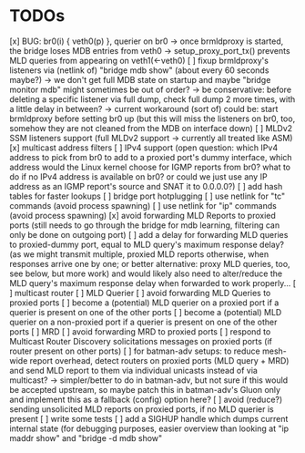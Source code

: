 # TODOs

[x] BUG: br0(i) { veth0(p) }, querier on br0
    -> once brmldproxy is started, the bridge
       loses MDB entries from veth0
    -> setup_proxy_port_tx() prevents
       MLD queries from appearing on veth1(<-veth0)
[ ] fixup brmldproxy's listeners via (netlink of)
    "bridge mdb show" (about every 60 seconds maybe?)
    -> we don't get full MDB state on startup and
       maybe "bridge monitor mdb" might sometimes be
       out of order?
       -> be conservative: before deleting a specific
          listener via full dump, check full dump 2 more times,
          with a little delay in between?
    -> current workaround (sort of) could be: start brmldproxy
       before setting br0 up (but this will miss the
       listeners on br0, too, somehow they are not cleaned
       from the MDB on interface down)
[ ] MLDv2 SSM listeners support
    (full MLDv2 support -> currently all treated like ASM)
[x] multicast address filters
[ ] IPv4 support
    (open question: which IPv4 address to pick from br0
     to add to a proxied port's dummy interface,
     which address would the Linux kernel choose for IGMP reports
     from br0?
     what to do if no IPv4 address is available on br0?
     or could we just use any IP address as an IGMP report's source
     and SNAT it to 0.0.0.0?)
[ ] add hash tables for faster lookups
[ ] bridge port hotplugging
[ ] use netlink for "tc" commands (avoid process spawning)
[ ] use netlink for "ip" commands (avoid process spawning)
[x] avoid forwarding MLD Reports to proxied ports
    (still needs to go through the bridge for mdb learning,
     filtering can only be done on outgoing port)
[ ] add a delay for forwarding MLD queries to proxied-dummy port,
    equal to MLD query's maximum response delay?
    (as we might transmit multiple, proxied MLD reports otherwise,
     when responses arrive one by one; or better alternative:
     proxy MLD queries, too, see below, but more work)
    and would likely also need to alter/reduce the MLD query's
    maximum response delay when forwarded to work properly...
[ ] multicast router
  [ ] MLD Querier
    [ ] avoid forwarding MLD Queries to proxied ports
    [ ] become a (potential) MLD querier on a proxied port if a
        querier is present on one of the other ports
    [ ] become a (potential) MLD querier on a non-proxied port if a
        querier is present on one of the other ports
  [ ] MRD
    [ ] avoid forwarding MRD to proxied ports
    [ ] respond to Multicast Router Discovery solicitations messages
        on proxied ports (if router present on other ports)
[ ] for batman-adv setups:
    to reduce mesh-wide report overhead,
    detect routers on proxied ports (MLD query + MRD) and send
    MLD report to them via individual unicasts instead of via
    multicast?
    -> simpler/better to do in batman-adv, but not sure if this
       would be accepted upstream, so maybe patch this in
       batman-adv's Gluon only and implement this as a fallback
       (config) option here?
[ ] avoid (reduce?) sending unsolicited MLD reports on proxied ports, if no MLD
    querier is present
[ ] write some tests
[ ] add a SIGHUP handle which dumps current internal state
    (for debugging purposes, easier overview than looking at
     "ip maddr show" and "bridge -d mdb show"
